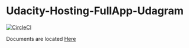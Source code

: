 # Udacity-Hosting-FullApp-Udagram

[![CircleCI](https://dl.circleci.com/status-badge/img/gh/Gooda97/udigram/tree/master.svg?style=svg&circle-token=afa55bcf511924656ed8842890b719ae25f7d3fa)](https://dl.circleci.com/status-badge/redirect/gh/Gooda97/udigram/tree/master)

Documents are located [Here](/docs/)
